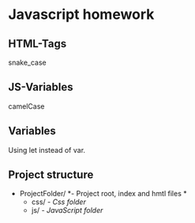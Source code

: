# Javascript homework


## HTML-Tags 
snake_case

## JS-Variables
camelCase

## Variables
Using let instead of var. 

## Project structure
* ProjectFolder/ *- Project root, index and hmtl files *
    * css/ *- Css folder*
    * js/ *- JavaScript folder*
